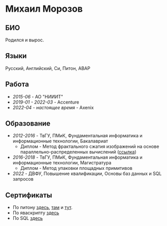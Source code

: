 # Михаил Морозов
## БИО
Родился и вырос.
## Языки
Русский, Английский, Си, Питон, ABAP
## Работа
* _2015-06_ - АО "НИИИТ"
* _2019-01 - 2022-03_ - Accenture
* _2022-04 - настоящее время_ - Axenix
## Образование
* _2012-2016_ - ТвГУ, ПМиК, Фундаментальная информатика и информационные технологии, Бакалавриат
  * Диплом - Метод фрактального сжатия изображений на основе параллельно-распределенных вычислений ([ссылка](https://github.com/Special-graphic-formats/fractal_image_compression))
* _2016-2018_ - ТвГУ, ПМиК, Фундаментальная информатика и информационные технологии, Магистратура
  * Диплом - Метод упаковки площадных примитивов
* _2022_ - ДВФУ, Повышение квалификации, Основы баз данных и SQL запросов
## Сертификаты
* По питону [здесь](https://stepik.org/cert/850854), [там](https://stepik.org/cert/1580732) и [тут](https://stepik.org/cert/1613996).
* По яваскрипту [здесь](https://stepik.org/cert/63416)
* По SQL [здесь](https://stepik.org/cert/1380652)
